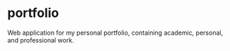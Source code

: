 # portfolio

Web application for my personal portfolio, containing academic, personal, and professional work.
